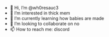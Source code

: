 - 👋 Hi, I’m @wh0resauc3
- 👀 I’m interested in thick mem
- 🌱 I’m currently learning how babies are made
- 💞️ I’m looking to collaborate on no
- 📫 How to reach me: discord 

<!---
wh0resauc3/wh0resauc3 is a ✨ special ✨ repository because its `README.md` (this file) appears on your GitHub profile.
You can click the Preview link to take a look at your changes.
--->

